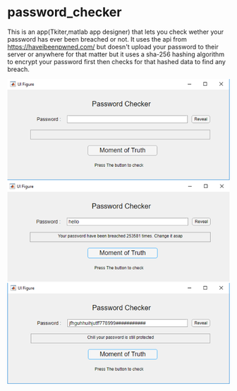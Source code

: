 # password_checker
This is an app(Tkiter,matlab app designer) that lets you check wether your password has ever been breached or not. It uses the api from https://haveibeenpwned.com/
but doesn't upload your password to their server or anywhere for that matter but it uses a sha-256 hashing algorithm to encrypt your password first then checks for that hashed data
to find any breach. 

![](images/pass_1.PNG)
![](images/pass2.PNG)
![](images/pass3.PNG)
